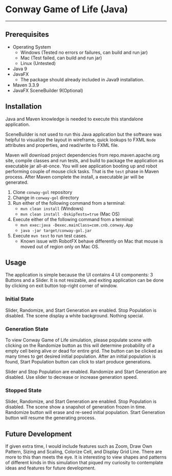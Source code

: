# Conway Game of Life (Java)
---
## Prerequisites
- Operating System
  - Windows (Tested no errors or failures, can build and run jar)
  - Mac (Test failed, can build and run jar)
  - Linux (Untested)
- Java 9
- JavaFX
  - The package should already included in Java9 installation.
- Maven 3.3.9
- JavaFX SceneBuilder 9(Optional)

## Installation

Java and Maven knowledge is needed to execute this standalone application. 

SceneBuilder is not used to run this Java application but the software was helpful to visualize the layout in wireframe, quick lookups to FXML `Node` attributes and properties, and read/write to FXML file. 

Maven will download project dependencies from repo.maven.apache.org site, compile classes and run tests, and build to package the application as executable jar all-at-once. You will see application booting up and robot performing couple of mouse click tasks. That is the `test` phase in Maven process. After Maven complete the install, a executable jar will be generated.

1. Clone `conway-gol` repository
2. Change in `conway-gol` directory
3. Run either of the following command from a terminal:
   - `mvn clean install` (Windows)
   - `mvn clean install -DskipTests=true` (Mac OS)
4. Execute either of the following command from a terminal:
   - `mvn exec:java -Dexec.mainClass=com.cnb.conway.App`
   - `java -jar target/conway-gol.jar`
5. Execute `mvn test` to run test cases.
   - Known issue with RobotFX behave differently on Mac that mouse is moved out of region only on Mac OS. 

## Usage

The application is simple because the UI contains 4 UI components: 3 Buttons and a Slider. It is not resizable, and exiting application can be done by clicking on exit button top-right corner of window.

### Initial State

Slider, Randomize, and Start Generation are enabled. Stop Population is disabled. The scene display a white background. Nothing special.

### Generation State

To view Conway Game of Life simulation, please populate scene with clicking on the Randomize button as this will determine probability of a empty cell being alive or dead for entire grid. The button can be clicked as many times to get desired initial population. After an initial population is found, Start Population button can click to start produce generations.

Slider and Stop Population are enabled. Randomize and Start Generation are disabled. Use slider to decrease or increase generation speed.

### Stopped State

Slider, Randomize, and Start Generation are enabled. Stop Population is disabled. The scene show a snapshot of generation frozen in time. Randomize button will erase and re-seed initial population. Start Generation button will resume the generating process.

## Future Development
If given extra time, I would include features such as Zoom, Draw Own Pattern, Sizing and Scaling, Colorize Cell, and Display Grid Line. There are more to this than meets the eye. It is interesting to view shapes and patterns of different kinds in this simulation that piqued my curiosity to contemplate ideas and features for future development.
